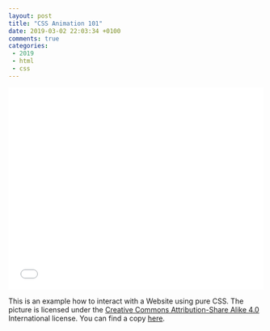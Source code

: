 ```yaml
---
layout: post
title: "CSS Animation 101"
date: 2019-03-02 22:03:34 +0100
comments: true
categories: 
 - 2019
 - html
 - css
---
```

<iframe src="/data/dat/css-animation-101.html"
        style="width:100%;height:400px;"
        frameborder="0">
</iframe>

This is an example how to interact with a Website using pure CSS.
The picture is licensed under the [Creative Commons Attribution-Share
Alike 4.0][cc] International license. You can find a copy [here][copy].

[cc]: https://creativecommons.org/licenses/by-sa/4.0/deed.en
[copy]: https://commons.wikimedia.org/wiki/File:Sunset-spring-2019.jpg
